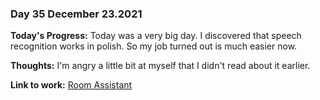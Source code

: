 ### Day 35 December 23.2021

**Today's Progress:** Today was a very big day. I discovered that speech recognition works in polish. So my job turned out is much easier now.

**Thoughts:** I'm angry a little bit at myself that I didn't read about it earlier.

**Link to work:** [Room Assistant](https://github.com/Pablo203/RoomAssistant/)